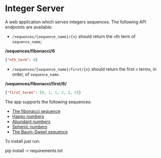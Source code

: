 # Integer Server

A web application which serves integers sequences. The following API endpoints are available:

- `/sequences/{sequence_name}/{n}` should return the `n`th term of `sequence_name`;

**/sequences/fibonacci/6**

```json
{"nth_term": 8}
```
- `/sequences/{sequence_name}/first/{n}` should return the first `n` terms, in order, of `sequence_name`.

**/sequences/fibonacci/first/6/**
```json
{"first_terms": [0, 1, 1, 2, 3, 5]}
```

The app supports the following sequences:

- [The fibonacci sequence](https://oeis.org/A000045)
- [Happy numbers](https://oeis.org/A007770)
- [Abundant numbers](https://oeis.org/A005101)
- [Sphenic numbers](https://oeis.org/A007304)
- [The Baum-Sweet sequence](https://oeis.org/A086747) 


To install just run:

pip install -r requirements.txt
